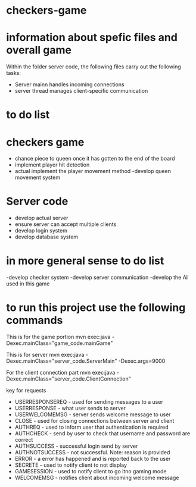 # checkers-game

# information about spefic files and overall game

Within the folder server code, the following files carry out the following tasks:
- Server mainn handles incoming connections
- server thread manages client-specific communication


# to do list

# checkers game
- chance piece to queen once it has gotten to the end of the board
- implement player hit detection
- actual implement the player movement method
-develop queen movement system
# Server code
- develop actual server
- ensure server can accept multiple clients
- develop login system
- develop database system

# in more general sense to do list

-develop checker system
-develop server communication
-develop the AI used in this game



# to run this project use the following commands

This is for the game portion
mvn exec:java -Dexec.mainClass="game_code.mainGame"

This is for server
mvn exec:java -Dexec.mainClass="server_code.ServerMain" -Dexec.args=9000

For the client connection part
mvn exec:java -Dexec.mainClass="server_code.ClientConnection"

key for requests
- USERRESPONSEREQ - used for sending messages to a user
- USERRESPONSE - what user sends to server
- USERWELCOMEMSG - server sends welcome message to user
- CLOSE - used for closing connections between server and client
- AUTHREQ - used to inform user that authentication is required
- AUTHCHECK - send by user to check that username and password are correct
- AUTHSUCCESS - successful login send by server
- AUTHNOTSUCCESS - not successful. Note: reason is provided
- ERROR - a error has happened and is reported back to the user
- SECRETE - used to notify client to not display 
- GAMESESSION - used to notify client to go itno gaming mode
- WELCOMEMSG - notifies client about incoming welcome message